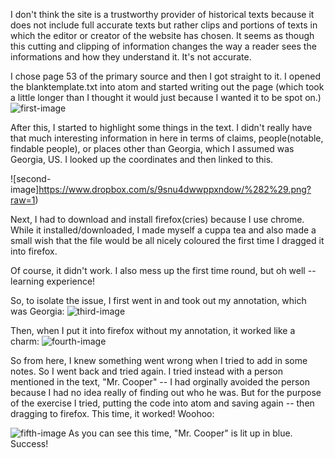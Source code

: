 I don't think the site is a trustworthy provider of historical texts because it does not include full accurate texts but rather clips and portions of texts in which the editor or creator of the website has chosen. It seems as though this cutting and clipping of information changes the way a reader sees the informations and how they understand it. It's not accurate. 

I chose page 53 of the primary source and then I got straight to it. I opened the blanktemplate.txt into atom and started writing out the page (which took a little longer than I thought it would just because I wanted it to be spot on.)
![first-image](https://www.dropbox.com/s/unr88qh62cxr433/%281%29.png?raw=1)

After this, I started to highlight some things in the text. I didn't really have that much interesting information in here in terms of claims, people(notable, findable people), or places other than Georgia, which I assumed was Georgia, US. I looked up the coordinates and then linked to this. 

![second-image]https://www.dropbox.com/s/9snu4dwwppxndow/%282%29.png?raw=1)

Next, I had to download and install firefox(cries) because I use chrome. While it installed/downloaded, I made myself a cuppa tea and also made a small wish that the file would be all nicely coloured the first time I dragged it into firefox. 

Of course, it didn't work. I also mess up the first time round, but oh well -- learning experience! 

So, to isolate the issue, I first went in and took out my annotation, which was Georgia: 
![third-image](https://www.dropbox.com/s/bncqawhi5rcrrnx/%283%29.png?raw=1)

Then, when I put it into firefox without my annotation, it worked like a charm: 
![fourth-image](https://www.dropbox.com/s/wb4m8nwgzt0onjk/%284%29.png?raw=1)

So from here, I knew something went wrong when I tried to add in some notes. So I went back and tried again. I tried instead with a person mentioned in the text, "Mr. Cooper" -- I had orginally avoided the person because I had no idea really of finding out who he was. But for the purpose of the exercise I tried, putting the code into atom and saving again -- then dragging to firefox. This time, it worked! Woohoo: 

![fifth-image](https://www.dropbox.com/s/vo4jxg3966stwxq/%285%29.png?raw=1)
As you can see this time, "Mr. Cooper" is lit up in blue. Success!



